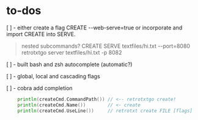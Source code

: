 # to-dos

[ ] - either create a flag CREATE --web-serve=true
or incorporate and import CREATE into SERVE.

> nested subcommands?
> CREATE SERVE textfiles/hi.txt --port=8080
> retrotxtgo server textfiles/hi.txt -p 8082

[ ] - built bash and zsh autocomplete (automatic?)

[ ] - global, local and cascading flags

[ ] - cobra add completion

```go
    println(createCmd.CommandPath()) // <-- retrotxtgo create!
    println(createCmd.Name())        // <- create
    println(createCmd.UseLine())     // retrotxt create FILE [flags]
```
